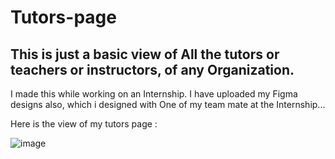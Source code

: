 # Tutors-page
## This is just a basic view of All the tutors or teachers or instructors, of any Organization.

I made this while working on an Internship. I have uploaded my Figma designs also, which i designed with One of my team mate at the Internship...


Here is the view of my tutors page : 

![image](https://github.com/kushagra4uh/Tutors-page/assets/80268823/8de846d2-c229-4356-9258-fea766e3d6f3)
